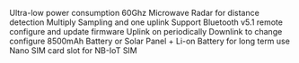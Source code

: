 Ultra-low power consumption
60Ghz Microwave Radar for distance detection
Multiply Sampling and one uplink
Support Bluetooth v5.1 remote configure and update firmware
Uplink on periodically
Downlink to change configure
8500mAh Battery or Solar Panel + Li-on Battery for long term use
Nano SIM card slot for NB-IoT SIM
